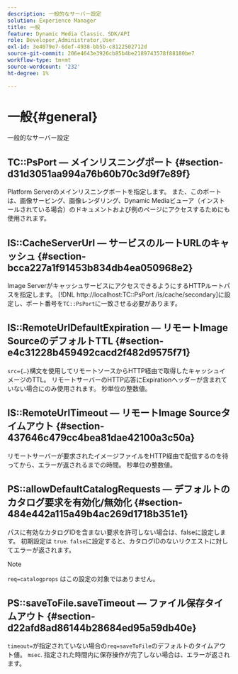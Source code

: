 ```yaml
---
description: 一般的なサーバー設定
solution: Experience Manager
title: 一般
feature: Dynamic Media Classic、SDK/API
role: Developer,Administrator,User
exl-id: 3e4079e7-6def-4938-bb5b-c8122502712d
source-git-commit: 206e4643e3926cb85b4be2189743578f88180be7
workflow-type: tm+mt
source-wordcount: '232'
ht-degree: 1%

---
```


# 一般{#general}

一般的なサーバー設定

## TC::PsPort — メインリスニングポート {#section-d31d3051aa994a76b60b70c3d9f7e89f}

Platform Serverのメインリスニングポートを指定します。 また、このポートは、画像サービング、画像レンダリング、Dynamic Mediaビューア（インストールされている場合）のドキュメントおよび例のページにアクセスするためにも使用されます。

## IS::CacheServerUrl — サービスのルートURLのキャッシュ {#section-bcca227a1f91453b834db4ea050968e2}

Image ServerがキャッシュサービスにアクセスできるようにするHTTPルートパスを指定します。 [!DNL http://localhost:TC::PsPort /is/cache/secondary]に設定し、ポート番号を`TC::PsPort`に一致させる必要があります。

## IS::RemoteUrlDefaultExpiration — リモートImage SourceのデフォルトTTL {#section-e4c31228b459492cacd2f482d9575f71}

`src={…}`構文を使用してリモートソースからHTTP経由で取得したキャッシュイメージのTTL。 リモートサーバーのHTTP応答にExpirationヘッダーが含まれていない場合にのみ使用されます。 秒単位の整数値。

## IS::RemoteUrlTimeout — リモートImage Sourceタイムアウト {#section-437646c479cc4bea81dae42100a3c50a}

リモートサーバーが要求されたイメージファイルをHTTP経由で配信するのを待ってから、エラーが返されるまでの時間。 秒単位の整数値。

## PS::allowDefaultCatalogRequests — デフォルトのカタログ要求を有効化/無効化 {#section-484e442a115a49b4ac269d1718b351e1}

パスに有効なカタログIDを含まない要求を許可しない場合は、falseに設定します。 初期設定は `true`. `false`に設定すると、カタログIDのないリクエストに対してエラーが返されます。

>[!NOTE]
>
>`req=catalogprops` はこの設定の対象ではありません。

## PS::saveToFile.saveTimeout — ファイル保存タイムアウト {#section-d22afd8ad86144b28684ed95a59db40e}

`timeout=`が指定されていない場合の`req=saveToFile`のデフォルトのタイムアウト値。 `msec`. 指定された時間内に保存操作が完了しない場合は、エラーが返されます。

